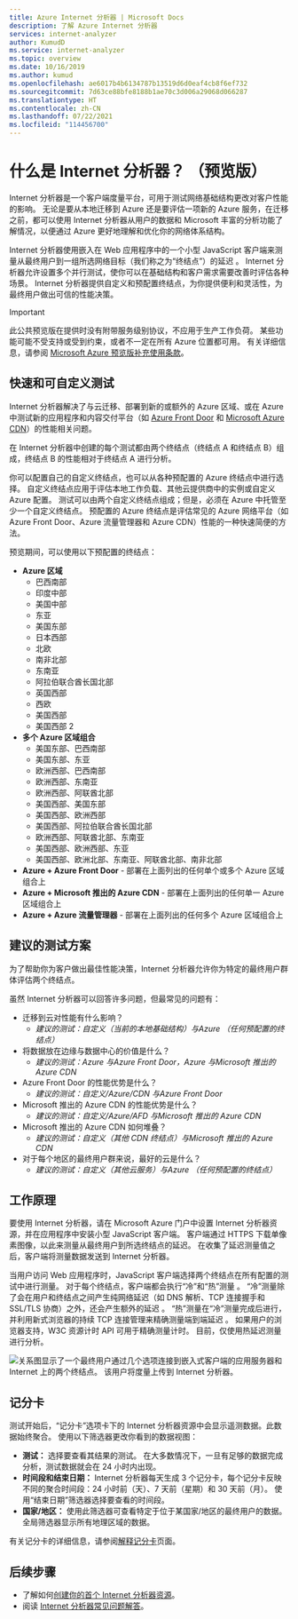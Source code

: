```yaml
---
title: Azure Internet 分析器 | Microsoft Docs
description: 了解 Azure Internet 分析器
services: internet-analyzer
author: KumudD
ms.service: internet-analyzer
ms.topic: overview
ms.date: 10/16/2019
ms.author: kumud
ms.openlocfilehash: ae6017b4b6134787b13519d6d0eaf4cb8f6ef732
ms.sourcegitcommit: 7d63ce88bfe8188b1ae70c3d006a29068d066287
ms.translationtype: HT
ms.contentlocale: zh-CN
ms.lasthandoff: 07/22/2021
ms.locfileid: "114456700"
---
```

# <a name="what-is-internet-analyzer-preview"></a>什么是 Internet 分析器？ （预览版）

Internet 分析器是一个客户端度量平台，可用于测试网络基础结构更改对客户性能的影响。 无论是要从本地迁移到 Azure 还是要评估一项新的 Azure 服务，在迁移之前，都可以使用 Internet 分析器从用户的数据和 Microsoft 丰富的分析功能了解情况，以便通过 Azure 更好地理解和优化你的网络体系结构。

Internet 分析器使用嵌入在 Web 应用程序中的一个小型 JavaScript 客户端来测量从最终用户到一组所选网络目标（我们称之为“终结点”）的延迟  。 Internet 分析器允许设置多个并行测试，使你可以在基础结构和客户需求需要改善时评估各种场景。 Internet 分析器提供自定义和预配置终结点，为你提供便利和灵活性，为最终用户做出可信的性能决策。 


> [!IMPORTANT]
> 此公共预览版在提供时没有附带服务级别协议，不应用于生产工作负荷。 某些功能可能不受支持或受到约束，或者不一定在所有 Azure 位置都可用。 有关详细信息，请参阅 [Microsoft Azure 预览版补充使用条款](https://azure.microsoft.com/support/legal/preview-supplemental-terms/)。
>

## <a name="quick--customizable-tests"></a>快速和可自定义测试

Internet 分析器解决了与云迁移、部署到新的或额外的 Azure 区域、或在 Azure 中测试新的应用程序和内容交付平台（如 [Azure Front Door](https://azure.microsoft.com/services/frontdoor/) 和 [Microsoft Azure CDN](https://azure.microsoft.com/services/cdn/)）的性能相关问题。 

在 Internet 分析器中创建的每个测试都由两个终结点（终结点 A 和终结点 B）组成，终结点 B 的性能相对于终结点 A 进行分析。 

你可以配置自己的自定义终结点，也可以从各种预配置的 Azure 终结点中进行选择。 自定义终结点应用于评估本地工作负载、其他云提供商中的实例或自定义 Azure 配置。 测试可以由两个自定义终结点组成；但是，必须在 Azure 中托管至少一个自定义终结点。 预配置的 Azure 终结点是评估常见的 Azure 网络平台（如 Azure Front Door、Azure 流量管理器和 Azure CDN）性能的一种快速简便的方法。 

预览期间，可以使用以下预配置的终结点： 

* **Azure 区域**
    * 巴西南部
    * 印度中部
    * 美国中部
    * 东亚
    * 美国东部
    * 日本西部
    * 北欧
    * 南非北部
    * 东南亚 
    * 阿拉伯联合酋长国北部
    * 英国西部  
    * 西欧
    * 美国西部 
    * 美国西部 2
* **多个 Azure 区域组合** 
    * 美国东部、巴西南部 
    * 美国东部、东亚 
    * 欧洲西部、巴西南部
    * 欧洲西部、东南亚
    * 欧洲西部、阿联酋北部
    * 美国西部、美国东部 
    * 美国西部、欧洲西部
    * 美国西部、阿拉伯联合酋长国北部
    * 欧洲西部、阿联酋北部、东南亚
    * 美国西部、欧洲西部、东亚
    * 美国西部、欧洲北部、东南亚、阿联酋北部、南非北部 
* **Azure + Azure Front Door** - 部署在上面列出的任何单个或多个 Azure 区域组合上
* **Azure + Microsoft 推出的 Azure CDN** - 部署在上面列出的任何单一 Azure 区域组合上
* **Azure + Azure 流量管理器** - 部署在上面列出的任何多个 Azure 区域组合上

## <a name="suggested-test-scenarios"></a>建议的测试方案 

为了帮助你为客户做出最佳性能决策，Internet 分析器允许你为特定的最终用户群体评估两个终结点。 

虽然 Internet 分析器可以回答许多问题，但最常见的问题有： 
* 迁移到云对性能有什么影响？ 
    * *建议的测试：自定义（当前的本地基础结构）与Azure （任何预配置的终结点）*
* 将数据放在边缘与数据中心的价值是什么？ 
    *  *建议的测试：Azure 与Azure Front Door，Azure 与Microsoft 推出的 Azure CDN*
* Azure Front Door 的性能优势是什么？
    *  *建议的测试：自定义/Azure/CDN 与Azure Front Door*
* Microsoft 推出的 Azure CDN 的性能优势是什么？ 
    *  *建议的测试：自定义/Azure/AFD 与Microsoft 推出的 Azure CDN*
* Microsoft 推出的 Azure CDN 如何堆叠？ 
    *  *建议的测试：自定义（其他 CDN 终结点）与Microsoft 推出的 Azure CDN*
* 对于每个地区的最终用户群来说，最好的云是什么？ 
    *  *建议的测试：自定义（其他云服务）与Azure （任何预配置的终结点）*

## <a name="how-it-works"></a>工作原理

要使用 Internet 分析器，请在 Microsoft Azure 门户中设置 Internet 分析器资源，并在应用程序中安装小型 JavaScript 客户端。 客户端通过 HTTPS 下载单像素图像，以此来测量从最终用户到所选终结点的延迟。 在收集了延迟测量值之后，客户端将测量数据发送到 Internet 分析器。

当用户访问 Web 应用程序时，JavaScript 客户端选择两个终结点在所有配置的测试中进行测量。 对于每个终结点，客户端都会执行“冷”和“热”测量   。 “冷”测量除了会在用户和终结点之间产生纯网络延迟（如 DNS 解析、TCP 连接握手和 SSL/TLS 协商）之外，还会产生额外的延迟  。 “热”测量在“冷”测量完成后进行，并利用新式浏览器的持续 TCP 连接管理来精确测量端到端延迟   。 如果用户的浏览器支持，W3C 资源计时 API 可用于精确测量计时。 目前，仅使用热延迟测量进行分析。

![关系图显示了一个最终用户通过几个选项连接到嵌入式客户端的应用服务器和 Internet 上的两个终结点。 该用户将度量上传到 Internet 分析器。](./media/ia-overview/architecture.png)


## <a name="scorecards"></a>记分卡 

测试开始后，“记分卡”选项卡下的 Internet 分析器资源中会显示遥测数据。此数据始终聚合。 使用以下筛选器更改你看到的数据视图： 

* **测试：** 选择要查看其结果的测试。 在大多数情况下，一旦有足够的数据完成分析，测试数据就会在 24 小时内出现。 
* **时间段和结束日期：** Internet 分析器每天生成 3 个记分卡，每个记分卡反映不同的聚合时间段：24 小时前（天）、7 天前（星期）和 30 天前（月）。 使用“结束日期”筛选器选择要查看的时间段。 
* **国家/地区：** 使用此筛选器可查看特定于位于某国家/地区的最终用户的数据。 全局筛选器显示所有地理区域的数据。  

有关记分卡的详细信息，请参阅[解释记分卡](internet-analyzer-scorecard.md)页面。 


## <a name="next-steps"></a>后续步骤

* 了解如何[创建你的首个 Internet 分析器资源](internet-analyzer-create-test-portal.md)。
* 阅读 [Internet 分析器常见问题解答](internet-analyzer-faq.md)。 
